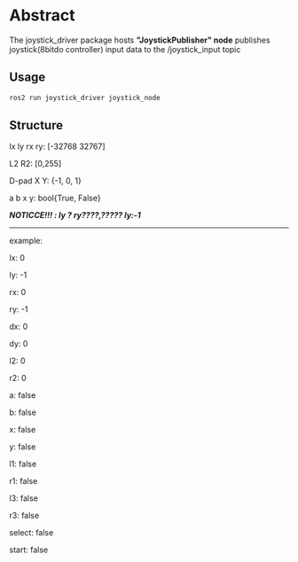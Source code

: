 # Abstract
The joystick_driver package hosts **"JoystickPublisher"  node** publishes joystick(8bitdo controller) input data to the /joystick_input topic

## Usage
```bash
ros2 run joystick_driver joystick_node 
```
## Structure
lx ly rx ry: [-32768  32767]

L2 R2: [0,255]

D-pad X Y: {-1, 0, 1}

a b x y: bool{True, False}

***NOTICCE!!! : ly ? ry????,????? ly:-1***

---
example:

lx: 0

ly: -1

rx: 0

ry: -1

dx: 0

dy: 0

l2: 0

r2: 0

a: false

b: false

x: false

y: false

l1: false

r1: false

l3: false

r3: false

select: false

start: false